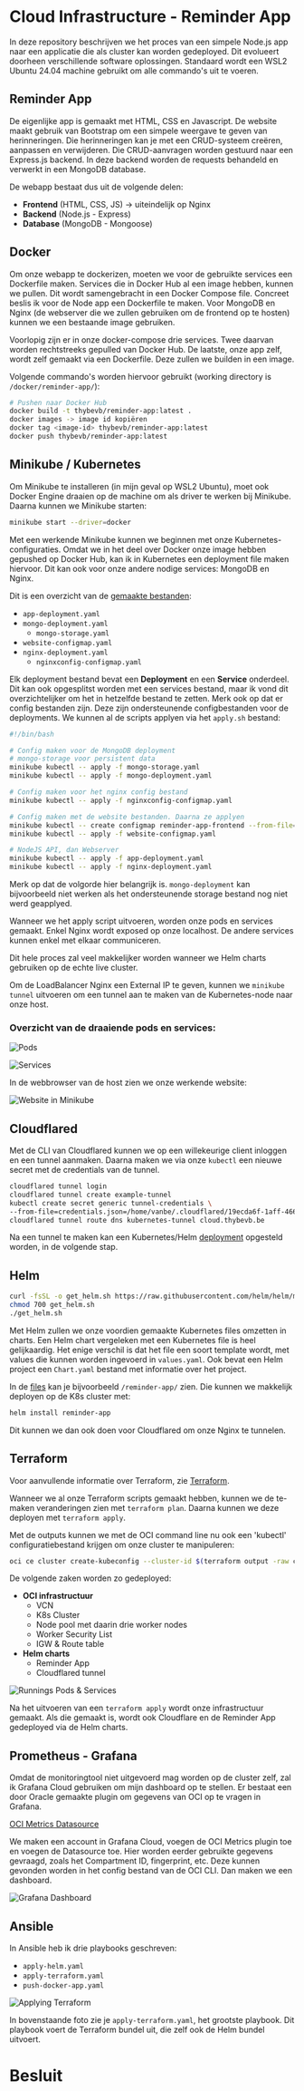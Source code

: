 # Cloud Infrastructure - Reminder App

In deze repository beschrijven we het proces van een simpele Node.js app naar een applicatie die als cluster kan worden gedeployed. Dit evolueert doorheen verschillende software oplossingen. Standaard wordt een WSL2 Ubuntu 24.04 machine gebruikt om alle commando's uit te voeren. 

## Reminder App

De eigenlijke app is gemaakt met HTML, CSS en Javascript. De website maakt gebruik van Bootstrap om een simpele weergave te geven van herinneringen. Die herinneringen kan je met een CRUD-systeem creëren, aanpassen en verwijderen. Die CRUD-aanvragen worden gestuurd naar een Express.js backend. In deze backend worden de requests behandeld en verwerkt in een MongoDB database.

De webapp bestaat dus uit de volgende delen:

- **Frontend** (HTML, CSS, JS) -> uiteindelijk op Nginx
- **Backend** (Node.js - Express)
- **Database** (MongoDB - Mongoose)

## Docker

Om onze webapp te dockerizen, moeten we voor de gebruikte services een Dockerfile maken. Services die in Docker Hub al een image hebben, kunnen we pullen. Dit wordt samengebracht in een Docker Compose file. Concreet beslis ik voor de Node app een Dockerfile te maken. Voor MongoDB en Nginx (de webserver die we zullen gebruiken om de frontend op te hosten) kunnen we een bestaande image gebruiken.

Voorlopig zijn er in onze docker-compose drie services. Twee daarvan worden rechtstreeks gepulled van Docker Hub. De laatste, onze app zelf, wordt zelf gemaakt via een Dockerfile. Deze zullen we builden in een image.

Volgende commando's worden hiervoor gebruikt (working directory is `/docker/reminder-app/`):

```bash
# Pushen naar Docker Hub
docker build -t thybevb/reminder-app:latest .
docker images -> image id kopiëren
docker tag <image-id> thybevb/reminder-app:latest
docker push thybevb/reminder-app:latest
```

## Minikube / Kubernetes

Om Minikube te installeren (in mijn geval op WSL2 Ubuntu), moet ook Docker Engine draaien op de machine om als driver te werken bij Minikube. Daarna kunnen we Minikube starten:

```bash
minikube start --driver=docker
```

Met een werkende Minikube kunnen we beginnen met onze Kubernetes-configuraties. Omdat we in het deel over Docker onze image hebben gepushed op Docker Hub, kan ik in Kubernetes een deployment file maken hiervoor. Dit kan ook voor onze andere nodige services: MongoDB en Nginx. 

Dit is een overzicht van de [gemaakte bestanden](./K8s/):

- `app-deployment.yaml`
- `mongo-deployment.yaml`
  - `mongo-storage.yaml`
- `website-configmap.yaml`
- `nginx-deployment.yaml`
  - `nginxconfig-configmap.yaml`

Elk deployment bestand bevat een **Deployment** en een **Service** onderdeel. Dit kan ook opgesplitst worden met een services bestand, maar ik vond dit overzichtelijker om het in hetzelfde bestand te zetten. Merk ook op dat er config bestanden zijn. Deze zijn ondersteunende configbestanden voor de deployments. We kunnen al de scripts applyen via het `apply.sh` bestand:

```bash
#!/bin/bash

# Config maken voor de MongoDB deployment
# mongo-storage voor persistent data
minikube kubectl -- apply -f mongo-storage.yaml
minikube kubectl -- apply -f mongo-deployment.yaml

# Config maken voor het nginx config bestand
minikube kubectl -- apply -f nginxconfig-configmap.yaml

# Config maken met de website bestanden. Daarna ze applyen
minikube kubectl -- create configmap reminder-app-frontend --from-file=../docker/reminder-app/public -o yaml --dry-run=client > website-configmap.yaml
minikube kubectl -- apply -f website-configmap.yaml

# NodeJS API, dan Webserver
minikube kubectl -- apply -f app-deployment.yaml
minikube kubectl -- apply -f nginx-deployment.yaml
```

Merk op dat de volgorde hier belangrijk is. `mongo-deployment` kan bijvoorbeeld niet werken als het ondersteunende storage bestand nog niet werd geapplyed.

Wanneer we het apply script uitvoeren, worden onze pods en services gemaakt. Enkel Nginx wordt exposed op onze localhost. De andere services kunnen enkel met elkaar communiceren.

Dit hele proces zal veel makkelijker worden wanneer we Helm charts gebruiken op de echte live cluster.

Om de LoadBalancer Nginx een External IP te geven, kunnen we `minikube tunnel` uitvoeren om een tunnel aan te maken van de Kubernetes-node naar onze host.

### Overzicht van de draaiende pods en services:

![Pods](./md-images/pods.png)

![Services](./md-images/svc.png)

In de webbrowser van de host zien we onze werkende website:

![Website in Minikube](./md-images/minikube-site.png)

## Cloudflared

Met de CLI van Cloudflared kunnen we op een willekeurige client inloggen en een tunnel aanmaken. Daarna maken we via onze `kubectl` een nieuwe secret met de credentials van de tunnel.

```bash
cloudflared tunnel login
cloudflared tunnel create example-tunnel
kubectl create secret generic tunnel-credentials \
--from-file=credentials.json=/home/vanbe/.cloudflared/19ecda6f-1aff-4668-a828-02af54e21b83.json
cloudflared tunnel route dns kubernetes-tunnel cloud.thybevb.be
```

Na een tunnel te maken kan een Kubernetes/Helm [deployment](./Helm/cloudflared/) opgesteld worden, in de volgende stap.

## Helm

```bash
curl -fsSL -o get_helm.sh https://raw.githubusercontent.com/helm/helm/main/scripts/get-helm-3
chmod 700 get_helm.sh
./get_helm.sh
```

Met Helm zullen we onze voordien gemaakte Kubernetes files omzetten in charts. Een Helm chart vergeleken met een Kubernetes file is heel gelijkaardig. Het enige verschil is dat het file een soort template wordt, met values die kunnen worden ingevoerd in `values.yaml`. Ook bevat een Helm project een `Chart.yaml` bestand met informatie over het project.

In de [files](./Helm/) kan je bijvoorbeeld `/reminder-app/` zien. Die kunnen we makkelijk deployen op de K8s cluster met:

```bash
helm install reminder-app
```

Dit kunnen we dan ook doen voor Cloudflared om onze Nginx te tunnelen.

## Terraform

Voor aanvullende informatie over Terraform, zie [Terraform](./terraform/EXTRA_INFO.md).

Wanneer we al onze Terraform scripts gemaakt hebben, kunnen we de te-maken veranderingen zien met `terraform plan`. Daarna kunnen we deze deployen met `terraform apply`.

Met de outputs kunnen we met de OCI command line nu ook een 'kubectl' configuratiebestand krijgen om onze cluster te manipuleren:

```bash
oci ce cluster create-kubeconfig --cluster-id $(terraform output -raw cluster_id) --file $HOME/.kube/config --region $(terraform output -raw region)
```

De volgende zaken worden zo gedeployed:

- **OCI infrastructuur**
  - VCN
  - K8s Cluster
  - Node pool met daarin drie worker nodes
  - Worker Security List
  - IGW & Route table
- **Helm charts**
  - Reminder App
  - Cloudflared tunnel

![Runnings Pods & Services](./md-images/pods-svc.png)

Na het uitvoeren van een `terraform apply` wordt onze infrastructuur gemaakt. Als die gemaakt is, wordt ook Cloudflare en de Reminder App gedeployed via de Helm charts.

## Prometheus - Grafana

Omdat de monitoringtool niet uitgevoerd mag worden op de cluster zelf, zal ik Grafana Cloud gebruiken om mijn dashboard op te stellen. Er bestaat een door Oracle gemaakte plugin om gegevens van OCI op te vragen in Grafana.

[OCI Metrics Datasource](https://grafana.com/grafana/plugins/oci-metrics-datasource/)

We maken een account in Grafana Cloud, voegen de OCI Metrics plugin toe en voegen de Datasource toe. Hier worden eerder gebruikte gegevens gevraagd, zoals het Compartment ID, fingerprint, etc. Deze kunnen gevonden worden in het config bestand van de OCI CLI. Dan maken we een dashboard.

![Grafana Dashboard](./md-images/grafana.png)

## Ansible

In Ansible heb ik drie playbooks geschreven:

- `apply-helm.yaml`
- `apply-terraform.yaml`
- `push-docker-app.yaml`

![Applying Terraform](./md-images/ansible_terraform.png)

In bovenstaande foto zie je `apply-terraform.yaml`, het grootste playbook. Dit playbook voert de Terraform bundel uit, die zelf ook de Helm bundel uitvoert.

# Besluit